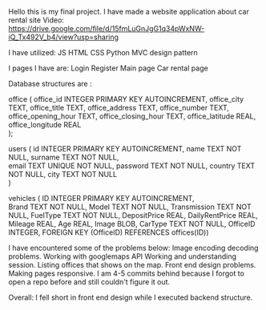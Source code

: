 Hello this is my final project. I have made a website application about car rental site
Video: https://drive.google.com/file/d/15fmLuGnJgG1q34pWxNW-iQ_Tx492V_b4/view?usp=sharing


I have utilized:
JS
HTML
CSS
Python
MVC design pattern

I pages I have are:
Login
Register
Main page
Car rental page

Database structures are : 

office (
office_id INTEGER PRIMARY KEY AUTOINCREMENT,
office_city TEXT,
office_title TEXT,
office_address TEXT,
office_number TEXT,      
office_opening_hour TEXT,
office_closing_hour TEXT,
office_latitude REAL,  
office_longitude REAL  
);

users (
id INTEGER PRIMARY KEY AUTOINCREMENT,
name TEXT NOT NULL,
surname TEXT NOT NULL,            
email TEXT UNIQUE NOT NULL,
password TEXT NOT NULL,
country TEXT NOT NULL,
city TEXT NOT NULL                       
)

vehicles  (
ID INTEGER PRIMARY KEY AUTOINCREMENT,  
Brand TEXT NOT NULL, 
Model TEXT NOT NULL, 
Transmission TEXT NOT NULL, 
FuelType TEXT NOT NULL, 
DepositPrice REAL, 
DailyRentPrice REAL, 
Mileage REAL,
Age REAL, 
Image BLOB,
CarType TEXT NOT NULL,
OfficeID INTEGER,
FOREIGN KEY (OfficeID) REFERENCES offices(ID))


I have encountered some of the problems below: 
Image encoding decoding problems.
Working with googlemaps API
Working and understanding session.
Listing offices that shows on the map.
Front end design problems.
Making pages responsive.
I am 4-5 commits behind because I forgot to open a repo before and 
still couldn't figure it out.


Overall:
I fell short in front end design while I executed backend structure.

